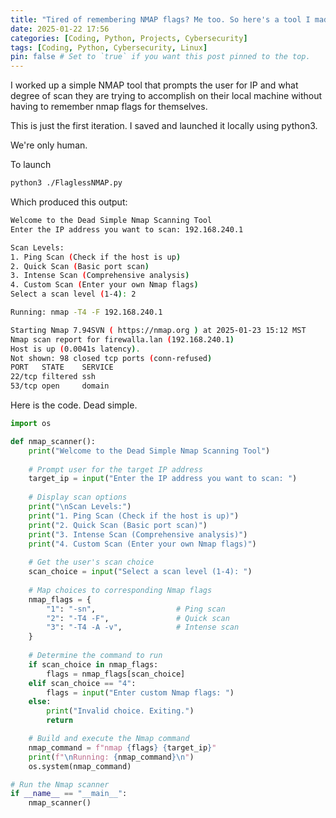```yaml
---
title: "Tired of remembering NMAP flags? Me too. So here's a tool I made to make it a litte easier."
date: 2025-01-22 17:56
categories: [Coding, Python, Projects, Cybersecurity]
tags: [Coding, Python, Cybersecurity, Linux]
pin: false # Set to `true` if you want this post pinned to the top.
---
```


I worked up a simple NMAP tool that prompts the user for IP and what degree of scan they are trying to accomplish on their local machine without having to remember nmap flags for themselves. 

This is just the first iteration. I saved and launched it locally using python3.

We're only human. 

To launch
```bash
python3 ./FlaglessNMAP.py 
```

Which produced this output:

```bash
Welcome to the Dead Simple Nmap Scanning Tool
Enter the IP address you want to scan: 192.168.240.1

Scan Levels:
1. Ping Scan (Check if the host is up)
2. Quick Scan (Basic port scan)
3. Intense Scan (Comprehensive analysis)
4. Custom Scan (Enter your own Nmap flags)
Select a scan level (1-4): 2

Running: nmap -T4 -F 192.168.240.1

Starting Nmap 7.94SVN ( https://nmap.org ) at 2025-01-23 15:12 MST
Nmap scan report for firewalla.lan (192.168.240.1)
Host is up (0.0041s latency).
Not shown: 98 closed tcp ports (conn-refused)
PORT   STATE    SERVICE
22/tcp filtered ssh
53/tcp open     domain

```



Here is the code. Dead simple. 
```python
import os

def nmap_scanner():
    print("Welcome to the Dead Simple Nmap Scanning Tool")
    
    # Prompt user for the target IP address
    target_ip = input("Enter the IP address you want to scan: ")
    
    # Display scan options
    print("\nScan Levels:")
    print("1. Ping Scan (Check if the host is up)")
    print("2. Quick Scan (Basic port scan)")
    print("3. Intense Scan (Comprehensive analysis)")
    print("4. Custom Scan (Enter your own Nmap flags)")
    
    # Get the user's scan choice
    scan_choice = input("Select a scan level (1-4): ")
    
    # Map choices to corresponding Nmap flags
    nmap_flags = {
        "1": "-sn",                  # Ping scan
        "2": "-T4 -F",               # Quick scan
        "3": "-T4 -A -v",            # Intense scan
    }
    
    # Determine the command to run
    if scan_choice in nmap_flags:
        flags = nmap_flags[scan_choice]
    elif scan_choice == "4":
        flags = input("Enter custom Nmap flags: ")
    else:
        print("Invalid choice. Exiting.")
        return

    # Build and execute the Nmap command
    nmap_command = f"nmap {flags} {target_ip}"
    print(f"\nRunning: {nmap_command}\n")
    os.system(nmap_command)

# Run the Nmap scanner
if __name__ == "__main__":
    nmap_scanner()

```